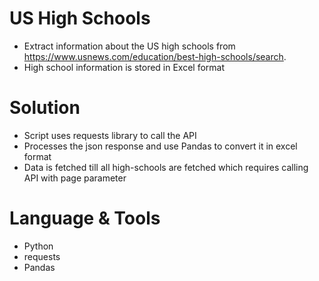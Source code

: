 # US High Schools 
- Extract information about the US high schools from https://www.usnews.com/education/best-high-schools/search. 
- High school information is stored in Excel format

# Solution
- Script uses requests library to call the API 
- Processes the json response and use Pandas to convert it in excel format 
- Data is fetched till all high-schools are fetched which requires calling API with page parameter 

# Language & Tools
- Python
- requests
- Pandas
